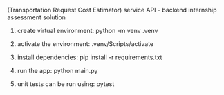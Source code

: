 (Transportation Request Cost Estimator) service API - backend internship assessment solution

1. create virtual environment:
python -m venv .venv

2. activate the environment:
.venv/Scripts/activate

3. install dependencies:
pip install -r requirements.txt

4. run the app:
python main.py

5. unit tests can be run using:
pytest

